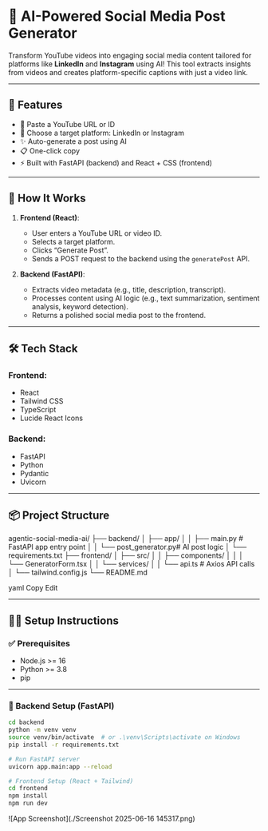 # 🎯 AI-Powered Social Media Post Generator

Transform YouTube videos into engaging social media content tailored for platforms like **LinkedIn** and **Instagram** using AI! This tool extracts insights from videos and creates platform-specific captions with just a video link.

---

## 🚀 Features

- 🎥 Paste a YouTube URL or ID
- 🎯 Choose a target platform: LinkedIn or Instagram
- ✨ Auto-generate a post using AI
- 📋 One-click copy
- ⚡ Built with FastAPI (backend) and React + CSS (frontend)

---

## 🧠 How It Works

1. **Frontend (React)**:
   - User enters a YouTube URL or video ID.
   - Selects a target platform.
   - Clicks “Generate Post”.
   - Sends a POST request to the backend using the `generatePost` API.

2. **Backend (FastAPI)**:
   - Extracts video metadata (e.g., title, description, transcript).
   - Processes content using AI logic (e.g., text summarization, sentiment analysis, keyword detection).
   - Returns a polished social media post to the frontend.

---

## 🛠️ Tech Stack

### Frontend:
- React
- Tailwind CSS
- TypeScript
- Lucide React Icons

### Backend:
- FastAPI
- Python
- Pydantic
- Uvicorn

---

## 📦 Project Structure

agentic-social-media-ai/
├── backend/
│ ├── app/
│ │ ├── main.py # FastAPI app entry point
│ │ └── post_generator.py# AI post logic
│ └── requirements.txt
├── frontend/
│ ├── src/
│ │ ├── components/
│ │ │ └── GeneratorForm.tsx
│ │ └── services/
│ │ └── api.ts # Axios API calls
│ └── tailwind.config.js
└── README.md

yaml
Copy
Edit

---

## 🧑‍💻 Setup Instructions

### ✅ Prerequisites

- Node.js >= 16
- Python >= 3.8
- pip

---

### 🔧 Backend Setup (FastAPI)

```bash
cd backend
python -m venv venv
source venv/bin/activate  # or .\venv\Scripts\activate on Windows
pip install -r requirements.txt

# Run FastAPI server
uvicorn app.main:app --reload

# Frontend Setup (React + Tailwind)
cd frontend
npm install
npm run dev
```

![App Screenshot](./Screenshot 2025-06-16 145317.png)
